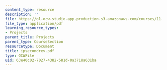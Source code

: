 ```yaml
---
content_type: resource
description: ''
file: https://ol-ocw-studio-app-production.s3.amazonaws.com/courses/11-332j-urban-design-fall-2003/63e40c0270274382581d0a3718a631ba_ipsecondrev.pdf
file_type: application/pdf
learning_resource_types:
- Projects
parent_title: Projects
parent_type: CourseSection
resourcetype: Document
title: ipsecondrev.pdf
type: OCWFile
uid: 63e40c02-7027-4382-581d-0a3718a631ba
---
```

